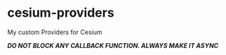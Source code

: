 # cesium-providers
My custom Providers for Cesium

***DO NOT BLOCK ANY CALLBACK FUNCTION.
ALWAYS MAKE IT ASYNC***
